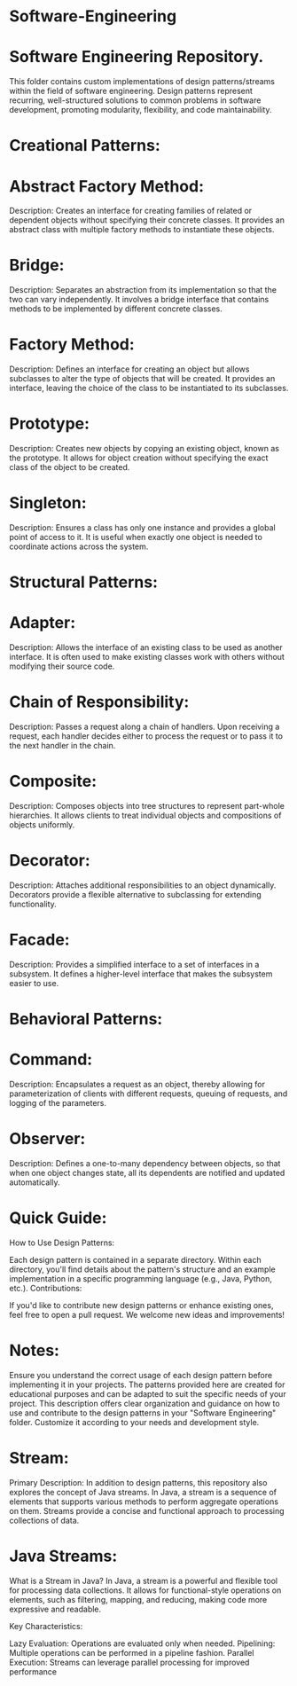 # Software-Engineering
# Software Engineering Repository.

This folder contains custom implementations of design patterns/streams within the field of software engineering. Design patterns represent recurring, well-structured solutions to common problems in software development, promoting modularity, flexibility, and code maintainability.

# Creational Patterns:

# Abstract Factory Method:

Description: Creates an interface for creating families of related or dependent objects without specifying their concrete classes. It provides an abstract class with multiple factory methods to instantiate these objects.
# Bridge:

Description: Separates an abstraction from its implementation so that the two can vary independently. It involves a bridge interface that contains methods to be implemented by different concrete classes.
# Factory Method:

Description: Defines an interface for creating an object but allows subclasses to alter the type of objects that will be created. It provides an interface, leaving the choice of the class to be instantiated to its subclasses.
# Prototype:

Description: Creates new objects by copying an existing object, known as the prototype. It allows for object creation without specifying the exact class of the object to be created.
# Singleton:

Description: Ensures a class has only one instance and provides a global point of access to it. It is useful when exactly one object is needed to coordinate actions across the system.

# Structural Patterns:

# Adapter:
Description: Allows the interface of an existing class to be used as another interface. It is often used to make existing classes work with others without modifying their source code.
# Chain of Responsibility:
Description: Passes a request along a chain of handlers. Upon receiving a request, each handler decides either to process the request or to pass it to the next handler in the chain.
# Composite:
Description: Composes objects into tree structures to represent part-whole hierarchies. It allows clients to treat individual objects and compositions of objects uniformly.
# Decorator:
Description: Attaches additional responsibilities to an object dynamically. Decorators provide a flexible alternative to subclassing for extending functionality.
# Facade:
Description: Provides a simplified interface to a set of interfaces in a subsystem. It defines a higher-level interface that makes the subsystem easier to use.

# Behavioral Patterns:

# Command:
Description: Encapsulates a request as an object, thereby allowing for parameterization of clients with different requests, queuing of requests, and logging of the parameters.
# Observer:
Description: Defines a one-to-many dependency between objects, so that when one object changes state, all its dependents are notified and updated automatically.
# Quick Guide:
How to Use Design Patterns:

Each design pattern is contained in a separate directory.
Within each directory, you'll find details about the pattern's structure and an example implementation in a specific programming language (e.g., Java, Python, etc.).
Contributions:

If you'd like to contribute new design patterns or enhance existing ones, feel free to open a pull request. We welcome new ideas and improvements!
# Notes:
Ensure you understand the correct usage of each design pattern before implementing it in your projects.
The patterns provided here are created for educational purposes and can be adapted to suit the specific needs of your project.
This description offers clear organization and guidance on how to use and contribute to the design patterns in your "Software Engineering" folder. Customize it according to your needs and development style.

# Stream:
Primary Description:
In addition to design patterns, this repository also explores the concept of Java streams. In Java, a stream is a sequence of elements that supports various methods to perform aggregate operations on them. Streams provide a concise and functional approach to processing collections of data.

# Java Streams:
What is a Stream in Java?
In Java, a stream is a powerful and flexible tool for processing data collections. It allows for functional-style operations on elements, such as filtering, mapping, and reducing, making code more expressive and readable.

Key Characteristics:

Lazy Evaluation: Operations are evaluated only when needed.
Pipelining: Multiple operations can be performed in a pipeline fashion.
Parallel Execution: Streams can leverage parallel processing for improved performance

